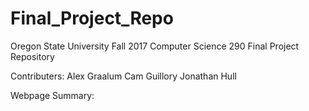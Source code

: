 # Final_Project_Repo
Oregon State University Fall 2017 Computer Science 290 Final Project Repository

Contributers:
Alex Graalum
Cam Guillory
Jonathan Hull

Webpage Summary:
